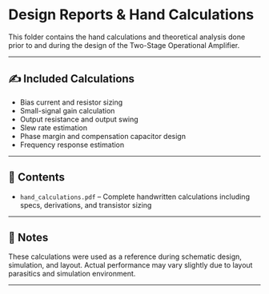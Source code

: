# Design Reports & Hand Calculations

This folder contains the hand calculations and theoretical analysis done prior to and during the design of the Two-Stage Operational Amplifier.

---

## ✍️ Included Calculations
- Bias current and resistor sizing
- Small-signal gain calculation
- Output resistance and output swing
- Slew rate estimation
- Phase margin and compensation capacitor design
- Frequency response estimation

---

## 📁 Contents
- `hand_calculations.pdf` – Complete handwritten calculations including specs, derivations, and transistor sizing
---

## 📌 Notes
These calculations were used as a reference during schematic design, simulation, and layout. Actual performance may vary slightly due to layout parasitics and simulation environment.

---
